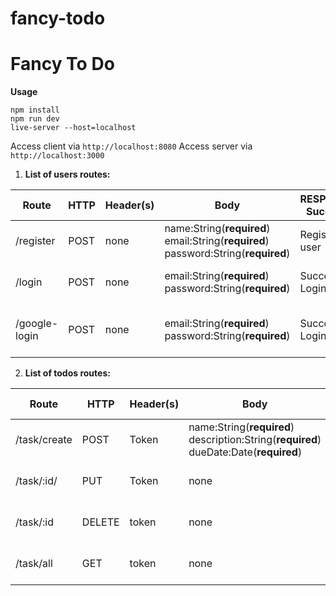 # fancy-todo

# Fancy To Do 

**Usage**

```
npm install
npm run dev
live-server --host=localhost
```

Access client via `http://localhost:8080`
Access server via `http://localhost:3000`

1. **List of users routes:** 

| Route                 | HTTP | Header(s) | Body                                                         | RESPONSE Success | RESPONSE Error        | Description                                |
| --------------------- | ---- | --------- | ------------------------------------------------------------ | ---------------- | --------------------- | ------------------------------------------ |
| /register       | POST | none      | name:String(**required**)<br/>email:String(**required**)<br/>password:String(**required**) | Register a user  | Internal server error | register as a user                         |
| /login        | POST | none      | email:String(**required**)<br />password:String(**required**) | Success Login    | Internal Server Error | Login as a user                            |
| /google-login | POST | none      | email:String(**required**)<br />password:String(**required**) | Success Login    | Internal Server Error | Login as a user (**Using Google Account**) |

2. **List of todos routes:** 

| Route               | HTTP   | Header(s) | Body                                                         | RESPONSE Success       | RESPONSE Error        | Description             |
| ------------------- | ------ | --------- | ------------------------------------------------------------ | ---------------------- | --------------------- | ----------------------- |
| /task/create              | POST   | Token     | name:String(**required**)<br />description:String(**required**)<br/>dueDate:Date(**required**) | Success add new to do  | Internal server error | Create a new task    |
| /task/:id/ | PUT | Token     | none                                                         | Success update  task | Internal Server Error | Complete  a task        |
| /task/:id          | DELETE | token     | none                                                         | Success Delete Task    | Internal Server Error | Delete a task from User |
| /task/all         | GET | token     | none                                                         |   array of object[{}] task  | Internal Server Error | get all data task form task |
